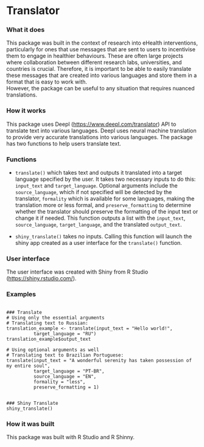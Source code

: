 # Translator #

### What it does ###
This package was built in the context of research into eHealth interventions, particularly for ones that use messages that are sent to users to incentivise them to engage in healthier behaviours. These are often large projects where collaboration between different research labs, universities, and countries is crucial. Therefore, it is important to be able to easily translate these messages that are created into various languages and store them in a format that is easy to work with.\
However, the package can be useful to any situation that requires nuanced translations.

### How it works ###
This package uses Deepl (https://www.deepl.com/translator) API to translate text into various languages. Deepl uses neural machine translation to provide very accurate translations into various languages. The package has two functions to help users translate text.

### Functions ###

* `translate()` which takes text and outputs it translated into a target language specified by the user. It takes two necessary inputs to do this: `input_text` and `target_language`. Optional arguments include the `source_language`, which if not specified will be detected by the translator, `formality` which is available for some languages, making the translation more or less formal, and `preserve_formatting` to determine whether the translator should preserve the formatting of the input text or change it if needed. This function outputs a list with the `input_text`, `source_language`, `target_language`, and the translated `output_text`.

* `shiny_translate()` takes no inputs. Calling this function will launch the shiny app created as a user interface for the `translate()` function. 

### User interface ###
The user interface was created with Shiny from R Studio (<https://shiny.rstudio.com/>).


### Examples ###

```{r}

### Translate 
# Using only the essential arguments
# Translating text to Russian:
translation_example <- translate(input_text = "Hello world!", 
          target_language = "RU")
translation_example$output_text

# Using optional arguments as well
# Translating text to Brazilian Portuguese:
translate(input_text = "A wonderful serenity has taken possession of my entire soul", 
          target_language = "PT-BR",
          source_language = "EN",
          formality = "less",
          preserve_formatting = 1)
          
          
### Shiny Translate
shiny_translate()

```

### How it was built ###
This package was built with R Studio and R Shinny.